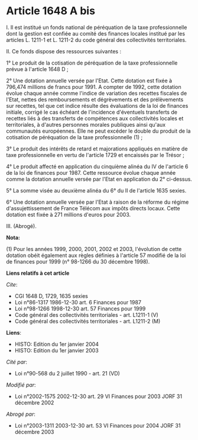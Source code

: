 # Article 1648 A bis

I. Il est institué un fonds national de péréquation de la taxe professionnelle dont la gestion est confiée au comité des
finances locales institué par les articles L. 1211-1 et L. 1211-2 du code général des collectivités territoriales.

II. Ce fonds dispose des ressources suivantes :

1° Le produit de la cotisation de péréquation de la taxe professionnelle prévue à l'article 1648 D ;

2° Une dotation annuelle versée par l'Etat. Cette dotation est fixée à 796,474 millions de francs pour 1991. A compter de
1992, cette dotation évolue chaque année comme l'indice de variation des recettes fiscales de l'Etat, nettes des
remboursements et dégrèvements et des prélèvements sur recettes, tel que cet indice résulte des évaluations de la loi de
finances initiale, corrigé le cas échéant de l'incidence d'éventuels transferts de recettes liés à des transferts de
compétences aux collectivités locales et territoriales, à d'autres personnes morales publiques ainsi qu'aux communautés
européennes. Elle ne peut excéder le double du produit de la cotisation de péréquation de la taxe professionnelle (1) ;

3° Le produit des intérêts de retard et majorations appliqués en matière de taxe professionnelle en vertu de l'article 1729
et encaissés par le Trésor ;

4° Le produit affecté en application du cinquième alinéa du IV de l'article 6 de la loi de finances pour 1987. Cette
ressource évolue chaque année comme la dotation annuelle versée par l'Etat en application du 2° ci-dessus.

5° La somme visée au deuxième alinéa du 6° du II de l'article 1635 sexies.

6° Une dotation annuelle versée par l'Etat à raison de la réforme du régime d'assujettissement de France Télécom aux impôts
directs locaux. Cette dotation est fixée à 271 millions d'euros pour 2003.

III. (Abrogé).

**Nota:**

(1) Pour les années 1999, 2000, 2001, 2002 et 2003, l'évolution de cette dotation obéit également aux règles définies à
l'article 57 modifié de la loi de finances pour 1999 (n° 98-1266 du 30 décembre 1998).

**Liens relatifs à cet article**

_Cite_:

  - CGI 1648 D, 1729, 1635 sexies
  - Loi n°86-1317 1986-12-30 art. 6 Finances pour 1987
  - Loi n°98-1266 1998-12-30 art. 57 Finances pour 1999
  - Code général des collectivités territoriales - art. L1211-1 (V)
  - Code général des collectivités territoriales - art. L1211-2 (M)

**Liens**:

  - HISTO: Edition du 1er janvier 2004
  - HISTO: Edition du 1er janvier 2003

_Cité par_:

  - Loi n°90-568 du 2 juillet 1990 - art. 21 (VD)

_Modifié par_:

  - Loi n°2002-1575 2002-12-30 art. 29 VI Finances pour 2003 JORF 31 décembre 2002

_Abrogé par_:

  - Loi n°2003-1311 2003-12-30 art. 53 VI Finances pour 2004 JORF 31 décembre 2003
